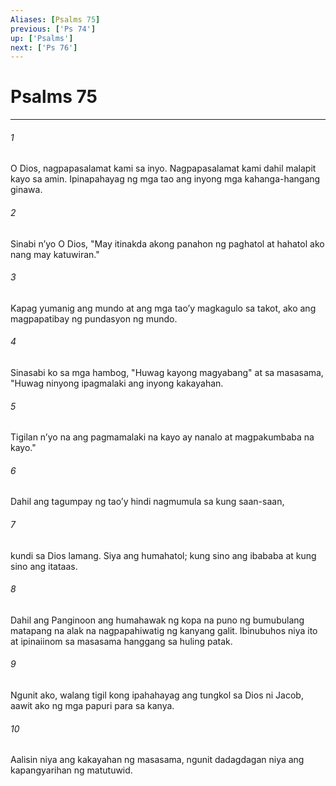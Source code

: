 ```yaml
---
Aliases: [Psalms 75]
previous: ['Ps 74']
up: ['Psalms']
next: ['Ps 76']
---
```

# Psalms 75

***


###### 1 


O Dios, nagpapasalamat kami sa inyo. Nagpapasalamat kami dahil malapit kayo sa amin. Ipinapahayag ng mga tao ang inyong mga kahanga-hangang ginawa. 


###### 2 


Sinabi nʼyo O Dios, "May itinakda akong panahon ng paghatol at hahatol ako nang may katuwiran." 


###### 3 


Kapag yumanig ang mundo at ang mga taoʼy magkagulo sa takot, ako ang magpapatibay ng pundasyon ng mundo. 


###### 4 


Sinasabi ko sa mga hambog, "Huwag kayong magyabang" at sa masasama, "Huwag ninyong ipagmalaki ang inyong kakayahan. 


###### 5 


Tigilan nʼyo na ang pagmamalaki na kayo ay nanalo at magpakumbaba na kayo." 


###### 6 


Dahil ang tagumpay ng taoʼy hindi nagmumula sa kung saan-saan, 


###### 7 


kundi sa Dios lamang. Siya ang humahatol; kung sino ang ibababa at kung sino ang itataas. 


###### 8 


Dahil ang Panginoon ang humahawak ng kopa na puno ng bumubulang matapang na alak na nagpapahiwatig ng kanyang galit. Ibinubuhos niya ito at ipinaiinom sa masasama hanggang sa huling patak. 


###### 9 


Ngunit ako, walang tigil kong ipahahayag ang tungkol sa Dios ni Jacob, aawit ako ng mga papuri para sa kanya. 


###### 10 


Aalisin niya ang kakayahan ng masasama, ngunit dadagdagan niya ang kapangyarihan ng matutuwid.
